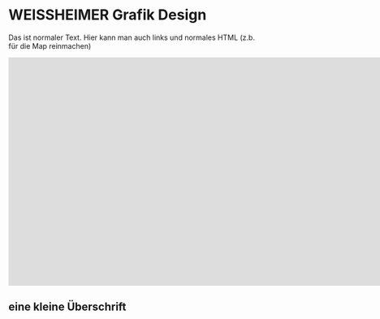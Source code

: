 # WEISSHEIMER Grafik Design

Das ist normaler Text. Hier kann man auch links und normales HTML (z.b. für die Map reinmachen)

<iframe src="https://www.google.com/maps/embed?pb=!1m14!1m8!1m3!1d2691.9810126325788!2d7.58863065!3d47.568157850000006!3m2!1i1024!2i768!4f13.1!3m3!1m2!1s0x4791b9a3e1a0fee9%3A0xb2910ba7b5adad15!2sWEISSHEIMER+Grafik+Design!5e0!3m2!1sde!2s!4v1395645576750" width="2000" height="450" frameborder="0" style="border:0"></iframe>


## eine kleine &Uuml;berschrift